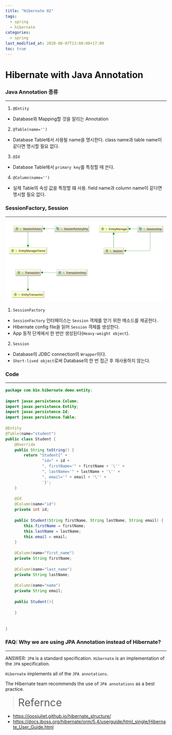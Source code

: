 ```yaml
---
title: "Hibernate 02"
tags:
  - spring
  - hibernate
categories:
  - spring
last_modified_at: 2020-08-07T13:00:00+17:00
toc: true
---
```

<script type="text/javascript"
src="https://cdn.mathjax.org/mathjax/latest/MathJax.js?config=TeX-AMS_HTML">
</script>

# Hibernate with Java Annotation

### Java Annotation 종류
***
1. `@Entity`
- Database와 Mapping할 것을 알리는 Annotation
2. `@Table(name='')`
- Database Table에서 사용될 name을 명시한다. class name과 table name이 같다면 명시할 필요 없다.
3. `@Id`
- Database Table에서 `primary key`를 특정할 때 쓴다.
4. `@Column(name='')`
- 실제 Table의 속성 값을 특정할 떄 사용. field name과 column name이 같다면 명시할 필요 없다.

### SessionFactory, Session
***
![이미지2](/assets/images/JPA_Hibernate.svg)

1. `SessionFactory`
- `SessionFactory` 인터페이스는 `Session` 객체를 얻기 위한 메소드를 제공한다.
- Hibernate config file을 읽어 `Session` 객체를 생성한다.
- App 동작 단계에서 한 번만 생성된다(`Heavy-weight object`).

2. `Session`
- Database의 JDBC connection의 `Wrapper`이다.
- `Short-lived object`로써 Database의 한 번 접근 후 재사용하지 않는다.

### Code
***
```java
package com.b1n.hibernate.demo.entity;

import javax.persistence.Column;
import javax.persistence.Entity;
import javax.persistence.Id;
import javax.persistence.Table;

@Entity
@Table(name="student")
public class Student {
    @Override
    public String toString() {
        return "Student{" +
                "id=" + id +
                ", firstName='" + firstName + '\'' +
                ", lastName='" + lastName + '\'' +
                ", email='" + email + '\'' +
                '}';
    }

    @Id
    @Column(name="id")
    private int id;

    public Student(String firstName, String lastName, String email) {
        this.firstName = firstName;
        this.lastName = lastName;
        this.email = email;
    }

    @Column(name="first_name")
    private String firstName;

    @Column(name="last_name")
    private String lastName;

    @Column(name="name")
    private String email;

    public Student(){

    }


}
```

### FAQ: Why we are using JPA Annotation instead of Hibernate?
***
ANSWER:
`JPA` is a standard specification. `Hibernate` is an implementation of the `JPA` specification.

`Hibernate` implements all of the `JPA annotations`.

The Hibernate team recommends the use of `JPA annotations` as a best practice.

><font size="6">Refernce</font><br>
- https://joosjuliet.github.io/hibernate_structure/
- https://docs.jboss.org/hibernate/orm/5.4/userguide/html_single/Hibernate_User_Guide.html
